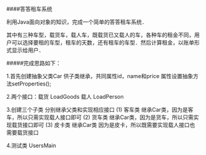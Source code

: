####答答租车系统


 利用Java面向对象的知识，完成一个简单的答答租车系统．


 其中有三种车型，载货车，载人车，既载货已又载人的车，各种车的租金不同，用户可以选择要租的车型，租车的天数，还有租车的车型．然后计算租金，以账单形式显示给用户．


 #####完成思路如下：

 1.首先创建抽象父类Car 供子类继承，共同属性id，name和price 属性设置抽象方法setProperties();


 2.两个接口：载货 LoadGoods 载人 LoadPerson

 3.创建三个子类 分别继承父类和实现相应接口
 (1) 客车类 继承Car类，因为是客车，所以只需实现载人接口即可
 (2) 货车类 继承Car类，因为是货车，所以只需实现载货接口即可
 (3) 皮卡类 继承Car类 因为是皮卡，所以既需要实现载人接口也需要载货接口


 4.测试类 UsersMain
